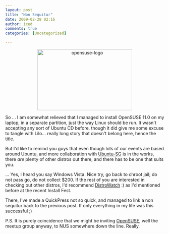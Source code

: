 ```yaml
---
layout: post
title: "Non Sequitur"
date: 2009-02-28 02:16
author: iced
comments: true
categories: [Uncategorized]

---
```

<div align="center"><a href="/res/2009/02/opensuse-logo.png"><img src="/res/2009/02/opensuse-logo-300x193.png" alt="opensuse-logo" title="opensuse-logo" width="300" height="193" class="aligncenter size-medium wp-image-197" /></a></div>

So ... I am somewhat relieved that I managed to install OpenSUSE 11.0 on my laptop, in a separate partition, just the way Linux should be run. It wasn't accepting any sort of Ubuntu CD before, though it did give me some excuse to tangle with Lilo... really long story that doesn't belong here, hence the title.

But I'd like to remind you guys that even though lots of our events are based around Ubuntu, and more collaboration with <a href = "http://ubuntu.sg/">Ubuntu-SG</a> is in the works, there *are* plenty of other distros out there, and there has to be one that suits you.

... Yes, I heard you say Windows Vista. Nice try, go back to chroot jail; do not pass go, do not collect $200. If the rest of you are interested in checking out other distros, I'd recommend <a href="http://distrowatch.org/">DistroWatch</a> :) as I'd mentioned before at the recent Install Fest.

There, I've made a QuickPress not so quick, and managed to link a non sequitur back to the previous post. If only everything in my life was this successful ;)

P.S. It is purely coincidence that we might be inviting <a href="http://opensuse.org/">OpenSUSE</a>, well the meetup group anyway, to NUS somewhere down the line. Really.
